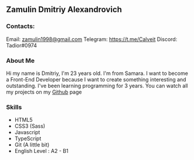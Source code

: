 ## Zamulin Dmitriy Alexandrovich
### Contacts:
Email: zamulin1998@gmail.com
Telegram: https://t.me/Calveit
Discord: Tadior#0974
### About Me
Hi my name is Dmitriy, I'm 23 years old. I'm from Samara. I want to become a Front-End Developer because I want to create something interesting and outstanding.
I've been learning programming for 3 years.
You can watch all my projects on my [Github](https://github.com/Tadior) page
### Skills
* HTML5
* CSS3 (Sass)
* Javascript
* TypeScript 
* Git (A little bit)
* English Level : A2 - B1
